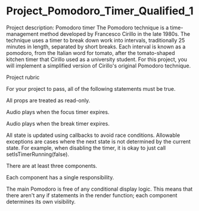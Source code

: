 ﻿# Project_Pomodoro_Timer_Qualified_1
 
 Project description: Pomodoro timer
The Pomodoro technique is a time-management method developed by Francesco Cirillo in the late 1980s. The technique uses a timer to break down work into intervals, traditionally 25 minutes in length, separated by short breaks. Each interval is known as a pomodoro, from the Italian word for tomato, after the tomato-shaped kitchen timer that Cirillo used as a university student. For this project, you will implement a simplified version of Cirillo's original Pomodoro technique.
 
 Project rubric
 
For your project to pass, all of the following statements must be true.

All props are treated as read-only.

Audio plays when the focus timer expires.

Audio plays when the break timer expires.

All state is updated using callbacks to avoid race conditions. Allowable exceptions are cases where the next state is not determined by the current state. For example, when disabling the timer, it is okay to just call setIsTimerRunning(false).

There are at least three components.

Each component has a single responsibility.

The main Pomodoro is free of any conditional display logic. This means that there aren't any if statements in the render function; each component determines its own visibility.
